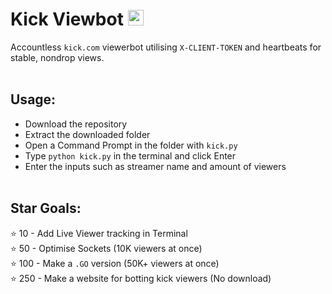 # Kick Viewbot <img height=25 src="https://github.com/user-attachments/assets/c9728859-2739-4978-8262-6ef455ee0ddc">



Accountless `kick.com` viewerbot utilising `X-CLIENT-TOKEN` and heartbeats for stable, nondrop views.
<br><br>

## Usage:
* Download the repository 
* Extract the downloaded folder
* Open a Command Prompt in the folder with `kick.py`
* Type `python kick.py` in the terminal and click Enter
* Enter the inputs such as streamer name and amount of viewers
<br><br>
## **Star Goals:**
⭐ 10 - Add Live Viewer tracking in Terminal<br>
⭐ 50 - Optimise Sockets (10K viewers at once)<br>
⭐ 100 - Make a `.GO` version (50K+ viewers at once)<br>
⭐ 250 - Make a website for botting kick viewers (No download)
